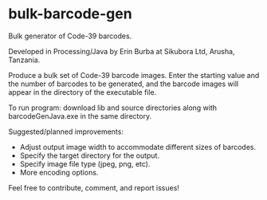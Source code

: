 # bulk-barcode-gen
Bulk generator of Code-39 barcodes.

Developed in Processing/Java by Erin Burba at Sikubora Ltd, Arusha, Tanzania.

Produce a bulk set of Code-39 barcode images. Enter the starting value and the number of barcodes to be generated, and the barcode images will appear in the directory of the executable file.

To run program: download lib and source directories along with barcodeGenJava.exe in the same directory. 

Suggested/planned improvements:
- Adjust output image width to accommodate different sizes of barcodes.
- Specify the target directory for the output.
- Specify image file type (jpeg, png, etc).
- More encoding options.

Feel free to contribute, comment, and report issues!
